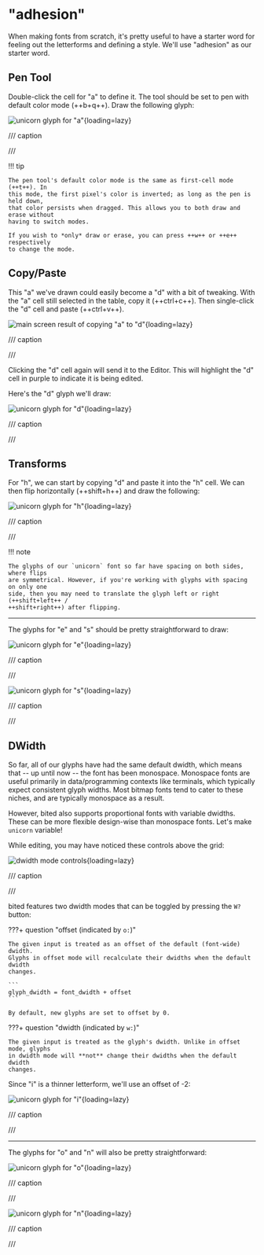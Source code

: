 # "adhesion"

When making fonts from scratch, it's pretty useful to have a starter word for
feeling out the letterforms and defining a style. We'll use "adhesion" as our
starter word.

## Pen Tool

Double-click the cell for "a" to define it. The tool should be set to pen with
default color mode (++b+q++). Draw the following glyph:

![unicorn glyph for "a"](assets/unicorn-a.png){loading=lazy}

/// caption

///

!!! tip

    The pen tool's default color mode is the same as first-cell mode (++t++). In
    this mode, the first pixel's color is inverted; as long as the pen is held down,
    that color persists when dragged. This allows you to both draw and erase without
    having to switch modes.

    If you wish to *only* draw or erase, you can press ++w++ or ++e++ respectively
    to change the mode.

## Copy/Paste

This "a" we've drawn could easily become a "d" with a bit of tweaking. With the
"a" cell still selected in the table, copy it (++ctrl+c++). Then single-click
the "d" cell and paste (++ctrl+v++).

![main screen result of copying "a" to "d"](assets/copy-paste.png){loading=lazy}

/// caption

///

Clicking the "d" cell again will send it to the Editor. This will highlight the
"d" cell in purple to indicate it is being edited.

Here's the "d" glyph we'll draw:

![unicorn glyph for "d"](assets/unicorn-d.png){loading=lazy}

/// caption

///

## Transforms

For "h", we can start by copying "d" and paste it into the "h" cell. We can then
flip horizontally (++shift+h++) and draw the following:

![unicorn glyph for "h"](assets/unicorn-h.png){loading=lazy}

/// caption

///

!!! note

    The glyphs of our `unicorn` font so far have spacing on both sides, where flips
    are symmetrical. However, if you're working with glyphs with spacing on only one
    side, then you may need to translate the glyph left or right (++shift+left++ /
    ++shift+right++) after flipping.

---

The glyphs for "e" and "s" should be pretty straightforward to draw:

<div class='grid cards' markdown>

![unicorn glyph for "e"](assets/unicorn-e.png){loading=lazy}

/// caption

///

![unicorn glyph for "s"](assets/unicorn-s.png){loading=lazy}

/// caption

///

</div>

## DWidth

So far, all of our glyphs have had the same default dwidth, which means that --
up until now -- the font has been monospace. Monospace fonts are useful
primarily in data/programming contexts like terminals, which typically expect
consistent glyph widths. Most bitmap fonts tend to cater to these niches, and
are typically monospace as a result.

However, bited also supports proportional fonts with variable dwidths. These can
be more flexible design-wise than monospace fonts. Let's make `unicorn`
variable!

While editing, you may have noticed these controls above the grid:

![dwidth mode controls](assets/dwidth-mode.png){loading=lazy}

/// caption

///

bited features two dwidth modes that can be toggled by pressing the `W?` button:

???+ question "offset (indicated by `o:`)"

    The given input is treated as an offset of the default (font-wide) dwidth.
    Glyphs in offset mode will recalculate their dwidths when the default dwidth
    changes.

    ```
    glyph_dwidth = font_dwidth + offset
    ```

    By default, new glyphs are set to offset by 0.

???+ question "dwidth (indicated by `w:`)"

    The given input is treated as the glyph's dwidth. Unlike in offset mode, glyphs
    in dwidth mode will **not** change their dwidths when the default dwidth
    changes.

Since "i" is a thinner letterform, we'll use an offset of -2:

![unicorn glyph for "i"](assets/unicorn-i.png){loading=lazy}

/// caption

///

---

The glyphs for "o" and "n" will also be pretty straightforward:

<div class='grid cards' markdown>

![unicorn glyph for "o"](assets/unicorn-o.png){loading=lazy}

/// caption

///

![unicorn glyph for "n"](assets/unicorn-n.png){loading=lazy}

/// caption

///

</div>
